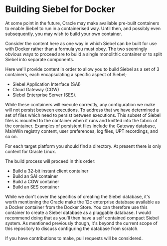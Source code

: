 # Building Siebel for Docker

At some point in the future, Oracle may make available pre-built containers to enable Siebel to run in a containerised way. Until then, and possibly even subsequently, you may wish to build your own container.

Consider the content here as one way in which Siebel can be built for use with Docker rather than a formula you must obey. The two seemingly obvious ways to proceed are to build a single monolithic container or to split Siebel into separate components.

Here we'll provide content in order to allow you to build Siebel as a set of 3 containers, each encapsulating a specific aspect of Siebel;

* Siebel Application Interface (SAI)
* Cloud Gateway (CGW)
* Siebel Enterprise Server (SES).

While these containers will execute correctly, any configuration we make will not persist between executions. To address that we have determined a set of files which need to persist between executions. This subset of Siebel files is mounted to the container when it runs and knitted into the fabric of the container. Examples of persistent files include the Gateway database, MainWin registry content, user preferences, log files, UPT recordings, and so on.

For each target platform you should find a directory. At present there is only content for Oracle Linux.

The build process will proceed in this order:

* Build a 32-bit instant client container
* Build an SAI container
* Build a CGW container
* Build an SES container

While we don't cover the specifics of creating the Siebel database, it's worth mentioning the Oracle make the 12c enterprise database available as a Docker container from the Docker Store. You can therefore use this container to create a Siebel database as a pluggable database. I would recommend doing that as you'll then have a self contained compact Siebel system. As mentioned previously though, it's beyond the current scope of this repository to discuss configuring the database from scratch.

If you have contributions to make, pull requests will be considered.